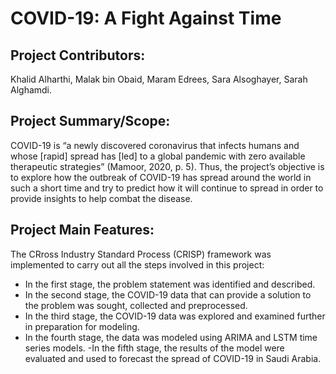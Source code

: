 # COVID-19: A Fight Against Time

## Project Contributors: 
Khalid Alharthi, Malak bin Obaid, Maram Edrees, Sara Alsoghayer, Sarah Alghamdi.

## Project Summary/Scope:
COVID-19 is “a newly discovered coronavirus that infects humans and whose [rapid] spread has [led] to a global pandemic with zero available therapeutic strategies” (Mamoor, 2020, p. 5). Thus, the project’s objective is to explore how the outbreak of COVID-19 has spread around the world in such a short time and try to predict how it will continue to spread in order to provide insights to help combat the disease.

## Project Main Features:
The CRross Industry Standard Process (CRISP) framework was implemented to carry out all the steps involved in this project:
- In the first stage, the problem statement was identified and described. 
- In the second stage, the COVID-19 data that can provide a solution to the problem was sought, collected and preprocessed. 
- In the third stage, the COVID-19 data was explored and examined further in preparation for modeling. 
- In the fourth stage, the data was modeled using ARIMA and LSTM time series models. 
 -In the fifth stage, the results of the model were evaluated and used to forecast the spread of COVID-19 in Saudi Arabia.

